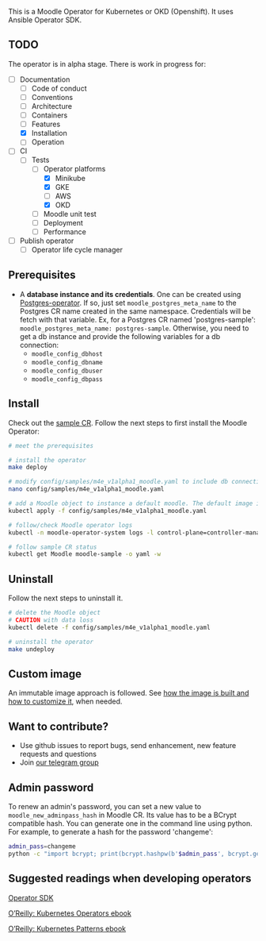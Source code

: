 This is a Moodle Operator for Kubernetes or OKD (Openshift). It uses Ansible Operator SDK.

## TODO
The operator is in alpha stage. There is work in progress for:
- [ ] Documentation
  - [ ] Code of conduct
  - [ ] Conventions
  - [ ] Architecture
  - [ ] Containers
  - [ ] Features
  - [x] Installation
  - [ ] Operation
- [ ] CI
  - [ ] Tests
    - [ ] Operator platforms
      - [X] Minikube
      - [X] GKE
      - [ ] AWS
      - [X] OKD
    - [ ] Moodle unit test
    - [ ] Deployment
    - [ ] Performance
- [ ] Publish operator
  - [ ] Operator life cycle manager

## Prerequisites
- A **database instance and its credentials**. One can be created using [Postgres-operator](https://github.com/krestomatio/postgres-operator). If so, just set `moodle_postgres_meta_name` to the Postgres CR name created in the same namespace. Credentials will be fetch with that variable. Ex, for a Postgres CR named 'postgres-sample': `moodle_postgres_meta_name: postgres-sample`. Otherwise, you need to get a db instance and provide the following variables for a db connection:
  - `moodle_config_dbhost`
  - `moodle_config_dbname`
  - `moodle_config_dbuser`
  - `moodle_config_dbpass`

## Install
Check out the [sample CR](config/samples/m4e_v1alpha1_moodle.yaml). Follow the next steps to first install the Moodle Operator:
```bash
# meet the prerequisites

# install the operator
make deploy

# modify config/samples/m4e_v1alpha1_moodle.yaml to include db connection and credentials
nano config/samples/m4e_v1alpha1_moodle.yaml

# add a Moodle object to instance a default moodle. The default image is inmutable. Extra plugins will be lost after pod replacement.
kubectl apply -f config/samples/m4e_v1alpha1_moodle.yaml

# follow/check Moodle operator logs
kubectl -n moodle-operator-system logs -l control-plane=controller-manager -c manager  -f

# follow sample CR status
kubectl get Moodle moodle-sample -o yaml -w
```

## Uninstall
Follow the next steps to uninstall it.
```bash
# delete the Moodle object
# CAUTION with data loss
kubectl delete -f config/samples/m4e_v1alpha1_moodle.yaml

# uninstall the operator
make undeploy
```

## Custom image
An immutable image approach is followed. See [how the image is built and how to customize it](https://github.com/krestomatio/container_builder/tree/master/moodle#custom-builds), when needed.

## Want to contribute?
* Use github issues to report bugs, send enhancement, new feature requests and questions
* Join [our telegram group](https://t.me/moodle_operator)

## Admin password
To renew an admin's password, you can set a new value to `moodle_new_adminpass_hash` in Moodle CR. Its value has to be a BCrypt compatible hash. You can generate one in the command line using python. For example, to generate a hash for the password 'changeme':
```bash
admin_pass=changeme
python -c "import bcrypt; print(bcrypt.hashpw(b'$admin_pass', bcrypt.gensalt(rounds=10)).decode('ascii'))"
```

## Suggested readings when developing operators

[Operator SDK](https://docs.openshift.com/container-platform/4.2/operators/operator_sdk/osdk-ansible.html#osdk-building-ansible-operator_osdk-ansible)

[O’Reilly: Kubernetes Operators ebook](https://www.redhat.com/es/resources/oreilly-kubernetes-operators-automation-ebook)

[O’Reilly: Kubernetes Patterns ebook](https://www.redhat.com/es/resources/oreilly-kubernetes-patterns-cloud-native-apps)
